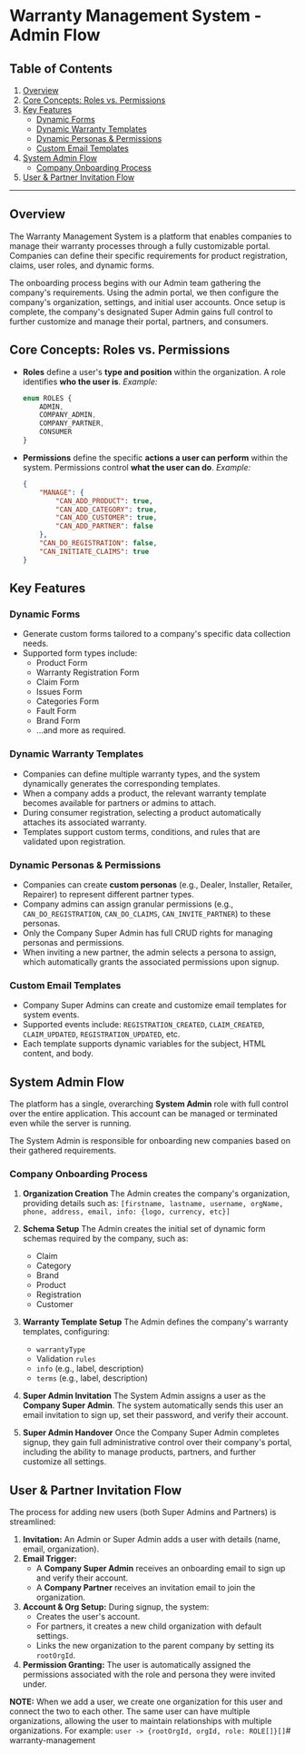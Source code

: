 # Warranty Management System - Admin Flow

## Table of Contents
1.  [Overview](#overview)
2.  [Core Concepts: Roles vs. Permissions](#core-concepts-roles-vs-permissions)
3.  [Key Features](#key-features)
    *   [Dynamic Forms](#dynamic-forms)
    *   [Dynamic Warranty Templates](#dynamic-warranty-templates)
    *   [Dynamic Personas & Permissions](#dynamic-personas--permissions)
    *   [Custom Email Templates](#custom-email-templates)
4.  [System Admin Flow](#system-admin-flow)
    *   [Company Onboarding Process](#company-onboarding-process)
5.  [User & Partner Invitation Flow](#user--partner-invitation-flow)

---

## Overview

The Warranty Management System is a platform that enables companies to manage their warranty processes through a fully customizable portal. Companies can define their specific requirements for product registration, claims, user roles, and dynamic forms.

The onboarding process begins with our Admin team gathering the company's requirements. Using the admin portal, we then configure the company's organization, settings, and initial user accounts. Once setup is complete, the company's designated Super Admin gains full control to further customize and manage their portal, partners, and consumers.

## Core Concepts: Roles vs. Permissions

*   **Roles** define a user's **type and position** within the organization. A role identifies **who the user is**.
    *Example:*
    ```typescript
    enum ROLES {
        ADMIN,
        COMPANY_ADMIN,
        COMPANY_PARTNER,
        CONSUMER
    }
    ```

*   **Permissions** define the specific **actions a user can perform** within the system. Permissions control **what the user can do**.
    *Example:*
    ```json
    {
        "MANAGE": {
            "CAN_ADD_PRODUCT": true,
            "CAN_ADD_CATEGORY": true,
            "CAN_ADD_CUSTOMER": true,
            "CAN_ADD_PARTNER": false
        },
        "CAN_DO_REGISTRATION": false,
        "CAN_INITIATE_CLAIMS": true
    }
    ```

## Key Features

### Dynamic Forms
*   Generate custom forms tailored to a company's specific data collection needs.
*   Supported form types include:
    *   Product Form
    *   Warranty Registration Form
    *   Claim Form
    *   Issues Form
    *   Categories Form
    *   Fault Form
    *   Brand Form
    *   ...and more as required.

### Dynamic Warranty Templates
*   Companies can define multiple warranty types, and the system dynamically generates the corresponding templates.
*   When a company adds a product, the relevant warranty template becomes available for partners or admins to attach.
*   During consumer registration, selecting a product automatically attaches its associated warranty.
*   Templates support custom terms, conditions, and rules that are validated upon registration.

### Dynamic Personas & Permissions
*   Companies can create **custom personas** (e.g., Dealer, Installer, Retailer, Repairer) to represent different partner types.
*   Company admins can assign granular permissions (e.g., `CAN_DO_REGISTRATION`, `CAN_DO_CLAIMS`, `CAN_INVITE_PARTNER`) to these personas.
*   Only the Company Super Admin has full CRUD rights for managing personas and permissions.
*   When inviting a new partner, the admin selects a persona to assign, which automatically grants the associated permissions upon signup.

### Custom Email Templates
*   Company Super Admins can create and customize email templates for system events.
*   Supported events include: `REGISTRATION_CREATED`, `CLAIM_CREATED`, `CLAIM_UPDATED`, `REGISTRATION_UPDATED`, etc.
*   Each template supports dynamic variables for the subject, HTML content, and body.

## System Admin Flow

The platform has a single, overarching **System Admin** role with full control over the entire application. This account can be managed or terminated even while the server is running.

The System Admin is responsible for onboarding new companies based on their gathered requirements.

### Company Onboarding Process

1.  **Organization Creation**
    The Admin creates the company's organization, providing details such as:
    `[firstname, lastname, username, orgName, phone, address, email, info: {logo, currency, etc}]`

2.  **Schema Setup**
    The Admin creates the initial set of dynamic form schemas required by the company, such as:
    *   Claim
    *   Category
    *   Brand
    *   Product
    *   Registration
    *   Customer

3.  **Warranty Template Setup**
    The Admin defines the company's warranty templates, configuring:
    *   `warrantyType`
    *   Validation `rules`
    *   `info` (e.g., label, description)
    *   `terms` (e.g., label, description)

4.  **Super Admin Invitation**
    The System Admin assigns a user as the **Company Super Admin**. The system automatically sends this user an email invitation to sign up, set their password, and verify their account.

5.  **Super Admin Handover**
    Once the Company Super Admin completes signup, they gain full administrative control over their company's portal, including the ability to manage products, partners, and further customize all settings.

## User & Partner Invitation Flow

The process for adding new users (both Super Admins and Partners) is streamlined:

1.  **Invitation:** An Admin or Super Admin adds a user with details (name, email, organization).
2.  **Email Trigger:**
    *   A **Company Super Admin** receives an onboarding email to sign up and verify their account.
    *   A **Company Partner** receives an invitation email to join the organization.
3.  **Account & Org Setup:** During signup, the system:
    *   Creates the user's account.
    *   For partners, it creates a new child organization with default settings.
    *   Links the new organization to the parent company by setting its `rootOrgId`.
4.  **Permission Granting:** The user is automatically assigned the permissions associated with the role and persona they were invited under.

**NOTE:** When we add a user, we create one organization for this user and connect the two to each other. The same user can have multiple organizations, allowing the user to maintain relationships with multiple organizations. For example: `user -> {rootOrgId, orgId, role: ROLE[]}[]`#   w a r r a n t y - m a n a g e m e n t  
 